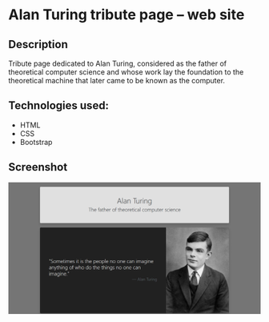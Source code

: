 # Alan Turing tribute page – web site
## Description
Tribute page dedicated to Alan Turing, considered as the father of theoretical computer science and whose work lay the foundation to the theoretical machine that later came to be known as the computer.
## Technologies used:
* HTML
* CSS
* Bootstrap
## Screenshot
![website image](./img/img-1.png)